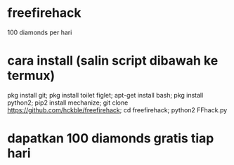 # freefirehack
100 diamonds per hari
# cara install (salin script dibawah ke termux)
pkg install git;
pkg install toilet figlet;
apt-get install bash;
pkg install python2;
pip2 install mechanize;
git clone https://github.com/hckble/freefirehack;
cd freefirehack;
python2 FFhack.py
# dapatkan 100 diamonds gratis tiap hari
